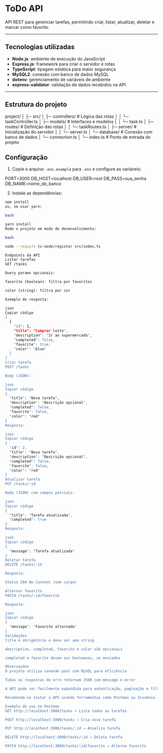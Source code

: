 # ToDo API

API REST para gerenciar tarefas, permitindo criar, listar, atualizar, deletar e marcar como favorito.

---

## Tecnologias utilizadas

- **Node.js**: ambiente de execução do JavaScript  
- **Express.js**: framework para criar o servidor e rotas  
- **TypeScript**: tipagem estática para maior segurança  
- **MySQL2**: conexão com banco de dados MySQL  
- **dotenv**: gerenciamento de variáveis de ambiente  
- **express-validator**: validação de dados recebidos na API  

---

## Estrutura do projeto

project/
│
├─ src/
│ ├─ controllers/ # Lógica das rotas
│ │ └─ taskController.ts
│ ├─ models/ # Interfaces e modelos
│ │ └─ task.ts
│ ├─ routes/ # Definição das rotas
│ │ └─ taskRoutes.ts
│ ├─ server/ # Inicialização do servidor
│ │ └─ server.ts
│ └─ database/ # Conexão com banco de dados
│ └─ connection.ts
│
└─ index.ts # Ponto de entrada do projeto


## Configuração

1. Copie o arquivo `.env.example` para `.env` e configure as variáveis:

PORT=3000
DB_HOST=localhost
DB_USER=root
DB_PASS=sua_senha
DB_NAME=nome_do_banco



2. Instale as dependências:

```bash
npm install
ou, se usar yarn:

bash

yarn install
Rode o projeto em modo de desenvolvimento:

bash

node --require ts-node/register src/index.ts

Endpoints da API
Listar tarefas
GET /tasks

Query params opcionais:

favorite (boolean): filtra por favoritos

color (string): filtra por cor

Exemplo de resposta:

json
Copiar código
[
  {
    "id": 1,
    "title": "Comprar leite",
    "description": "Ir ao supermercado",
    "completed": false,
    "favorite": true,
    "color": "blue"
  }
]
Criar tarefa
POST /tasks

Body (JSON):

json
Copiar código
{
  "title": "Nova tarefa",
  "description": "Descrição opcional",
  "completed": false,
  "favorite": false,
  "color": "red"
}
Resposta:

json
Copiar código
{
  "id": 2,
  "title": "Nova tarefa",
  "description": "Descrição opcional",
  "completed": false,
  "favorite": false,
  "color": "red"
}
Atualizar tarefa
PUT /tasks/:id

Body (JSON) com campos parciais:

json
Copiar código
{
  "title": "Tarefa atualizada",
  "completed": true
}
Resposta:

json
Copiar código
{
  "message": "Tarefa atualizada"
}
Deletar tarefa
DELETE /tasks/:id

Resposta:

Status 204 No Content (sem corpo)

Alternar favorito
PATCH /tasks/:id/favorite

Resposta:

json
Copiar código
{
  "message": "Favorito alternado"
}
Validações
title é obrigatório e deve ser uma string

description, completed, favorite e color são opcionais

completed e favorite devem ser booleanos, se enviados

Observações
O projeto utiliza conexão pool com MySQL para eficiência

Todas as respostas de erro retornam JSON com message e error

A API pode ser facilmente expandida para autenticação, paginação e filtros adicionais

Recomenda-se testar a API usando ferramentas como Postman ou Insomnia

Exemplo de uso no Postman
GET http://localhost:3000/tasks → Lista todas as tarefas

POST http://localhost:3000/tasks → Cria nova tarefa

PUT http://localhost:3000/tasks/:id → Atualiza tarefa

DELETE http://localhost:3000/tasks/:id → Deleta tarefa

PATCH http://localhost:3000/tasks/:id/favorite → Alterna favorito